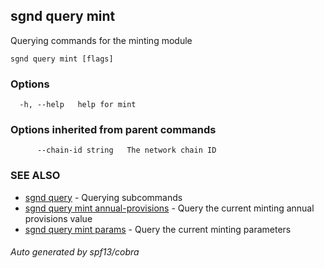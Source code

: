 ## sgnd query mint

Querying commands for the minting module

```
sgnd query mint [flags]
```

### Options

```
  -h, --help   help for mint
```

### Options inherited from parent commands

```
      --chain-id string   The network chain ID
```

### SEE ALSO

* [sgnd query](sgnd_query.md)	 - Querying subcommands
* [sgnd query mint annual-provisions](sgnd_query_mint_annual-provisions.md)	 - Query the current minting annual provisions value
* [sgnd query mint params](sgnd_query_mint_params.md)	 - Query the current minting parameters

###### Auto generated by spf13/cobra
